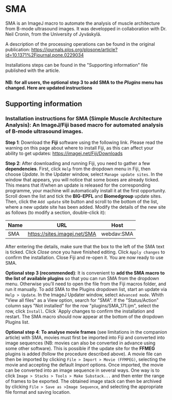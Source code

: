 # SMA #
SMA is an ImageJ macro to automate the analysis of muscle architecture from B-mode ultrasound images. It was developped in collaboration with Dr. Neil Cronin, from the University of Jyväskylä.

A description of the processing operations can be found in the original publication:
https://journals.plos.org/plosone/article?id=10.1371%2Fjournal.pone.0229034

Installations steps can be found in the "Supporting information" file published with the article. 
####  NB: for all users, the optional step 3 to add SMA to the *Plugins* menu has changed. Here are updated instructions ####

## Supporting information ##

### Installation instructions for SMA (Simple Muscle Architecture Analysis): An ImageJ/Fiji based macro for automated analysis of B-mode ultrasound images. ###

**__Step 1__**: Download the **Fiji** software using the following link. Please read the warning on this page about where to install Fiji, as this can affect your ability to get updates:
https://imagej.net/Fiji/Downloads

**__Step 2__**: After downloading and running Fiji, you need to gather a few **dependencies**. First, click `Help` from the dropdown menu in Fiji, then choose *Update*. In the Updater window, select `Manage update sites`. In the window that appears, you will notice that some boxes are already ticked. This means that if/when an update is released for the corresponding programme, your machine will automatically install it at the first opportunity.
Scroll down the list and tick the **BIG-EPFL** and **Biomedgroup** update sites. Then, click the `Add update` site button and scroll to the bottom of the list, where a new update site has been added. Modify the details of the new site as follows (to modify a section, double-click it): 

Name | URL                         | Host
---- | ----------------------------|-----------
SMA  | https://sites.imagej.net/SMA | webdav:SMA

After entering the details, make sure that the box to the left of the SMA text is ticked. Click *Close* once you have finished editing. Click `Apply changes` to confirm the installation. Close Fiji and re-open it. You are now ready to use SMA.

**__Optional step 3 (recommended)__**: It is convenient to **add the SMA macro to the list of available plugins** so that you can run SMA from the dropdown menu. Otherwise you’ll need to open the file from the Fiji macros folder, and run it manually. To add SMA to the Plugins dropdown list, start an update via `Help > Update`. In the ImageJ Updater window, select `Advanced mode`. Whith "View all files" as a View option, search for "SMA". If the "Status/Action" column says "Not installed" for the row "plugins/SMA_171.ijm", select the row, click `Install`. Click `Apply changes to confirm the installation and restart. The SMA macro should now appear at the bottom of the dropdown Plugins list.

**__Optional step 4__**: **To analyse movie frames** (see limitations in the companion article) with SMA, movies must first be imported into Fiji and converted into image sequences (NB: movies can also be converted in advance using some other software). This is possible if the update site for the **FFMEG** plugins is added (follow the procedure described above).
A movie file can then be imported by clicking `File > Import > Movie (FFMPEG)`, selecting the movie and accepting the default *Import* options. Once imported, the movie can be converted into an image sequence in several ways.
One way is to click `Image > Stacks > Tools > Make Substack...` and then enter the range of frames to be exported. The obtained image stack can then be archived by clicking `File > Save as >Image Sequence`, and selecting the appropriate file format and saving location.
